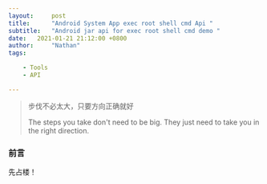 ```yaml
---
layout:     post
title:      "Android System App exec root shell cmd Api "
subtitle:   "Android jar api for exec root shell cmd demo "
date:   2021-01-21 21:12:00 +0800
author:     "Nathan"
tags:

    - Tools
    - API

---
```


> 步伐不必太大，只要方向正确就好
>
> The steps you take don't need to be big. They just need to  take you in the right direction.
>



### 前言

先占楼！

